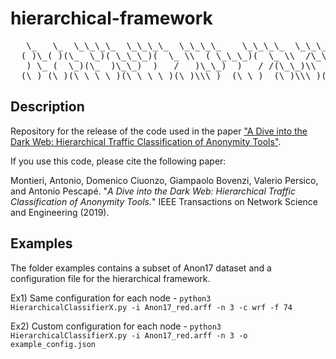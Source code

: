 hierarchical-framework
======================

<pre>
   \_   \_  \_\_\_\_  \_\_\_\_  \_\_\_\_    \_\_\_\_  \_\_\_\_    \_\_    \_\_  \_\_  \_\_\_\_  
  ( )\_( )(\_  \_)( \_\_\_)(  \_ \\  ( \_\_\_)(  \_ \\  /\_\_\\  (  \\/  )( \_\_\_)  
   ) \_ (  \_)(\_  )\_\_)  )   /   )\_\_)  )   / /(\_\_)\\  )    (  )\_\_)  
  (\_) (\_)(\_\_\_\_)(\_\_\_\_)(\_)\\\_)  (\_\_)  (\_)\\\_)(\_\_)(\_\_)(\_/\\/\\\_)(\_\_\_\_)  
</pre>

## Description

Repository for the release of the code used in the paper ["A Dive into the Dark Web: Hierarchical Traffic Classification of Anonymity Tools"](https://ieeexplore.ieee.org/document/8663403).

If you use this code, please cite the following paper:

Montieri, Antonio, Domenico Ciuonzo, Giampaolo Bovenzi, Valerio Persico, and Antonio Pescapé. "_A Dive into the Dark Web: Hierarchical Traffic Classification of Anonymity Tools._" IEEE Transactions on Network Science and Engineering (2019).

## Examples

The folder examples contains a subset of Anon17 dataset and a configuration file for the hierarchical framework.

Ex1) Same configuration for each node - `python3 HierarchicalClassifierX.py -i Anon17_red.arff -n 3 -c wrf -f 74`

Ex2) Custom configuration for each node - `python3 HierarchicalClassifierX.py -i Anon17_red.arff -n 3 -o example_config.json`
